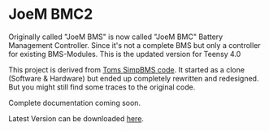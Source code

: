 # JoeM BMC2
Originally called "JoeM BMS" is now called "JoeM BMC" Battery Management Controller. Since it's not a complete BMS but only a controller for existing BMS-Modules.
This is the updated version for Teensy 4.0

This project is derived from [Toms SimpBMS code](https://github.com/Tom-evnut). It started as a clone (Software & Hardware) but ended up completely rewritten and redesigned. But you might still find some traces to the original code.

Complete documentation coming soon. 

Latest Version can be downloaded [here](https://github.com/JoeMudr/JoeMBMC/blob/main/Bin/firmware.hex).
